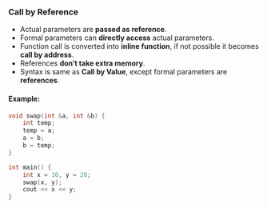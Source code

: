 ### Call by Reference

- Actual parameters are **passed as reference**.
- Formal parameters can **directly access** actual parameters.
- Function call is converted into **inline function**, if not possible it becomes **call by address**.
- References **don’t take extra memory**.
- Syntax is same as **Call by Value**, except formal parameters are **references**.

#### Example:
```cpp
void swap(int &a, int &b) {
    int temp;
    temp = a;
    a = b;
    b = temp;
}

int main() {
    int x = 10, y = 20;
    swap(x, y);
    cout << x << y;
}
